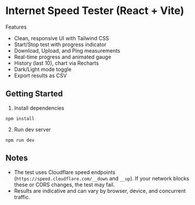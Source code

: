 # Internet Speed Tester (React + Vite)

Features
- Clean, responsive UI with Tailwind CSS
- Start/Stop test with progress indicator
- Download, Upload, and Ping measurements
- Real-time progress and animated gauge
- History (last 10), chart via Recharts
- Dark/Light mode toggle
- Export results as CSV

## Getting Started

1. Install dependencies
```
npm install
```

2. Run dev server
```
npm run dev
```

## Notes
- The test uses Cloudflare speed endpoints (`https://speed.cloudflare.com/__down` and `__up`). If your network blocks these or CORS changes, the test may fail.
- Results are indicative and can vary by browser, device, and concurrent traffic.
